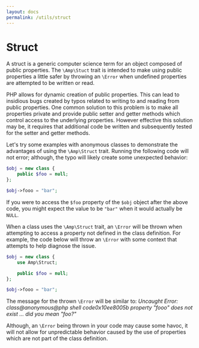 ```yaml
---
layout: docs
permalink: /utils/struct
---
```

# Struct

A struct is a generic computer science term for an object composed of public properties. The `\Amp\Stuct` trait
is intended to make using public properties a little safer by throwing an `\Error` when undefined properties
are attempted to be written or read.

PHP allows for dynamic creation of public properties. This can lead to insidious bugs created by typos related to
writing to and reading from public properties. One common solution to this problem is to make all properties private and
provide public setter and getter methods which control access to the underlying properties. However effective this
solution may be, it requires that additional code be written and subsequently tested for the setter and getter methods.

Let's try some examples with anonymous classes to demonstrate the advantages of using the `\Amp\Struct` trait. Running
the following code will not error; although, the typo will likely create some unexpected behavior:

```php
$obj = new class {
    public $foo = null;
};

$obj->fooo = "bar";
```

If you were to access the `$foo` property of the `$obj` object after the above code, you might expect the value
to be `"bar"` when it would actually be `NULL`.

When a class uses the `\Amp\Struct` trait, an `\Error` will be thrown when attempting to access a property not defined
in the class definition. For example, the code below will throw an `\Error` with some context that attempts to help 
diagnose the issue.

```php
$obj = new class {
    use Amp\Struct;

    public $foo = null;
};

$obj->fooo = "bar";
```

The message for the thrown `\Error` will be similar to:
*Uncaught Error: class@anonymous@php shell code0x10ee8005b property "fooo" does not exist ... did you mean "foo?"*

Although, an `\Error` being thrown in your code may cause some havoc, it will not allow for unpredictable
behavior caused by the use of properties which are not part of the class definition.
